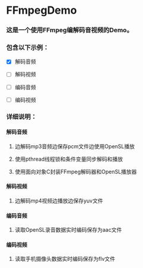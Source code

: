 # FFmpegDemo

### 这是一个使用FFmpeg编解码音视频的Demo。
### 包含以下示例：

* [x] 解码音频

* [ ] 解码视频

* [ ] 编码音频

* [ ] 编码视频

### 详细说明：

#### 解码音频

1. 边解码mp3音频边保存pcm文件边使用OpenSL播放

2. 使用pthread线程锁和条件变量同步解码和播放

3. 使用面向对象C封装FFmpeg解码器和OpenSL播放器

#### 解码视频

1. 边解码mp4视频边播放边保存yuv文件

#### 编码音频

1. 读取OpenSL录音数据实时编码保存为aac文件

#### 编码视频

1. 读取手机摄像头数据实时编码保存为flv文件

